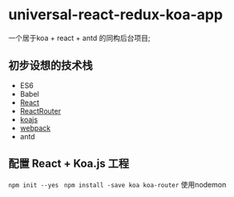 # universal-react-redux-koa-app
一个居于koa + react + antd 的同构后台项目;


## 初步设想的技术栈
* ES6
* Babel
* [React](https://facebook.github.io/react/)
* [ReactRouter](https://github.com/rackt/react-router)
* [koajs](http://koajs.org)
* [webpack](https://webpack.github.io/)
* antd

## 配置 React + Koa.js 工程

``` npm init --yes ```
``` npm install -save koa koa-router```
使用nodemon